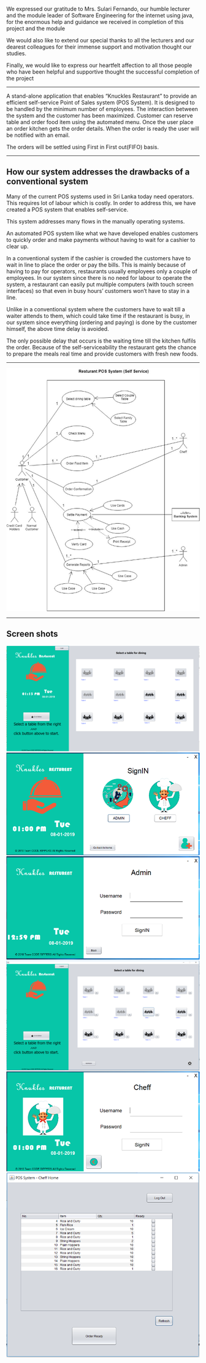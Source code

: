 We expressed our gratitude to Mrs. Sulari Fernando, our humble lecturer and the module leader of Software Engineering for the internet using java, for the enormous help and guidance we received in completion of this project and the module

We would also like to extend our special thanks to all the lecturers and our dearest colleagues for their immense support and motivation thought our studies.

Finally, we would like to express our heartfelt affection to all those people who have been helpful and supportive thought the successful completion of the project
***
A stand-alone application that enables “Knuckles Restaurant” to provide an efficient self-service Point of Sales system (POS System). It is designed to be handled by the minimum number of employees. The interaction between the system and the customer has been maximized. Customer can reserve table and order food item using the automated menu. Once the user place an order kitchen gets the order details. When the order is ready the user will be notified with an email. 

The orders will be settled using First in First out(FIFO) basis.
***
## How our system addresses the drawbacks of a conventional system
Many of the current POS systems used in Sri Lanka today need operators. This requires lot of labour which is costly. In order to address this, we have created a POS system that enables self-service.

This system addresses many flows in the manually operating systems.

An automated POS system like what we have developed enables customers to quickly order and make payments without having to wait for a cashier to clear up.

In a conventional system if the cashier is crowded the customers have to wait in line to place the order or pay the bills. This is mainly because of having to pay for operators, restaurants usually employees only a couple of employees. In our system since there is no need for labour to operate the system, a restaurant can easily put multiple computers (with touch screen interfaces) so that even in busy hours’ customers won’t have to stay in a line.

Unlike in a conventional system where the customers have to wait till a waiter attends to them, which could take time if the restaurant is busy, in our system since everything (ordering and paying) is done by the customer himself, the above time delay is avoided.

The only possible delay that occurs is the waiting time till the kitchen fulfils the order. Because of the self-serviceability the restaurant gets the chance to prepare the meals real time and provide customers with fresh new foods.
***
![](githubReedmeImages/usecase.jpg)
***
## Screen shots
![](githubReedmeImages/home.png)
![](githubReedmeImages/signin.png)
![](githubReedmeImages/admin.png)
![](githubReedmeImages/adminhome.png)
![](githubReedmeImages/cheff.png)
![](githubReedmeImages/cheffhome.png)

